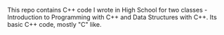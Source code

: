 This repo contains C++ code I wrote in High School for two classes - Introduction to Programming with C++ and Data Structures with C++. Its basic C++ code, mostly "C" like.